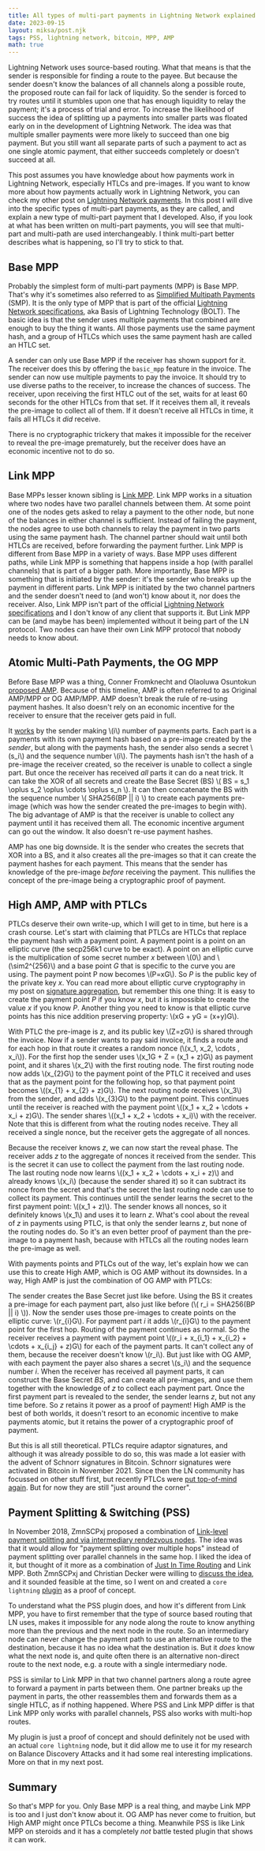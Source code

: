 ```yaml
---
title: All types of multi-part payments in Lightning Network explained.
date: 2023-09-15
layout: miksa/post.njk
tags: PSS, lightning network, bitcoin, MPP, AMP
math: true
---
```


Lightning Network uses source-based routing. What that means is that the sender is responsible for finding a route to the payee. But because the sender doesn't know the balances of all channels along a possible route, the proposed route can fail for lack of liquidity. So the sender is forced to try routes until it stumbles upon one that has enough liquidity to relay the payment; it's a process of trial and error. To increase the likelihood of success the idea of splitting up a payments into smaller parts was floated early on in the development of Lightning Network. The idea was that multiple smaller payments were more likely to succeed than one big payment. But you still want all separate parts of such a payment to act as one single atomic payment, that either succeeds completely or doesn't succeed at all.
<!-- more -->

This post assumes you have knowledge about how payments work in Lightning Network, especially HTLCs and pre-images. If you want to know more about how payments actually work in Lightning Network, you can check my other post on [Lightning Network payments][ln-post]. In this post I will dive into the specific types of multi-part payments, as they are called, and explain a new type of multi-part payment that I developed. Also, if you look at what has been written on multi-part payments, you will see that multi-part and multi-path are used interchangeably. I think multi-part better describes what is happening, so I'll try to stick to that.

## Base MPP

Probably the simplest form of multi-part payments (MPP) is Base MPP. That's why it's sometimes also referred to as [Simplified Multipath Payments][optech] (SMP). It is the only type of MPP that is part of the official [Lightning Network specifications][boltmpp], aka Basis of Lightning Technology (BOLT). The basic idea is that the sender uses multiple payments that combined are enough to buy the thing it wants. All those payments use the same payment hash, and a group of HTLCs which uses the same payment hash are called an HTLC set.

A sender can only use Base MPP if the receiver has shown support for it. The receiver does this by offering the `basic_mpp` feature in the invoice. The sender can now use multiple payments to pay the invoice. It should try to use diverse paths to the receiver, to increase the chances of success. The receiver, upon receiving the first HTLC out of the set, waits for at least 60 seconds for the other HTLCs from that set. If it receives them all, it reveals the pre-image to collect all of them. If it doesn't receive all HTLCs in time, it fails all HTLCs it *did* receive.

There is no cryptographic trickery that makes it impossible for the receiver to reveal the pre-image prematurely, but the receiver does have an economic incentive not to do so.

## Link MPP

Base MPPs lesser known sibling is [Link MPP][bitcoinse1]. Link MPP works in a situation where two nodes have two parallel channels between them. At some point one of the nodes gets asked to relay a payment to the other node, but none of the balances in either channel is sufficient. Instead of failing the payment, the nodes agree to use both channels to relay the payment in two parts using the same payment hash. The channel partner should wait until both HTLCs are received, before forwarding the payment further. Link MPP is different from Base MPP in a variety of ways. Base MPP uses different paths, while Link MPP is something that happens inside a hop (with parallel channels) that is part of a bigger path. More importantly, Base MPP is something that is initiated by the sender: it's the sender who breaks up the payment in different parts. Link MPP is initiated by the two channel partners and the sender doesn't need to (and won't) know about it, nor does the receiver. Also, Link MPP isn't part of the official [Lightning Network specifications][boltmpp] and I don't know of any client that supports it. But Link MPP can be (and maybe has been) implemented without it being part of the LN protocol. Two nodes can have their own Link MPP protocol that nobody needs to know about.

## Atomic Multi-Path Payments, the OG MPP

Before Base MPP was a thing, Conner Fromknecht and Olaoluwa Osuntokun [proposed AMP][ln-dev]. Because of this timeline, AMP is often referred to as Original AMP/MPP or OG AMP/MPP. AMP doesn't break the rule of re-using payment hashes. It also doesn't rely on an economic incentive for the receiver to ensure that the receiver gets paid in full.

It [works][bitcoinse2] by the sender making \\(i\\) number of payments parts. Each part is a payments with its own payment hash based on a pre-image created by the *sender*, but along with the payments hash, the sender also sends a secret \\(s_i\\) and the sequence number \\(i\\). The payments hash isn't the hash of a pre-image the receiver created, so the receiver is unable to collect a single part. But once the receiver has received *all* parts it can do a neat trick. It can take the XOR of all secrets and create the Base Secret (BS) \\( BS = s_1 \oplus s_2 \oplus \cdots \oplus s_n \\). It can then concatenate the BS with the sequence number \\( SHA256(BP || i) \\) to create each payments pre-image (which was how the sender created the pre-images to begin with). The big advantage of AMP is that the receiver is unable to collect any payment until it has received them all. The economic incentive argument can go out the window. It also doesn't re-use payment hashes.

AMP has one big downside. It is the sender who creates the secrets that XOR into a BS, and it also creates all the pre-images so that it can create the payment hashes for each payment. This means that the sender has knowledge of the pre-image *before* receiving the payment. This nullifies the concept of the pre-image being a cryptographic proof of payment.

## High AMP, AMP with PTLCs

PTLCs deserve their own write-up, which I will get to in time, but here is a crash course. Let's start with claiming that PTLCs are HTLCs that replace the payment hash with a payment point. A payment point is a point on an elliptic curve (the secp256k1 curve to be exact). A point on an elliptic curve is the multiplication of some secret number *x* between \\(0\\) and \\(\sim2^{256}\\) and a base point *G* that is specific to the curve you are using. The payment point P now becomes \\(P=xG\\). So *P* is the public key of the private key *x*. You can read more about elliptic curve cryptography in my post on [signature aggregation][sa-post], but remember this one thing: It is easy to create the payment point *P* if you know *x*, but it is impossible to create the value *x* if you know *P*. Another thing you need to know is that elliptic curve points has this nice addition preserving property: \\(xG + yG = (x+y)G\\).

With PTLC the pre-image is *z*, and its public key \\(Z=zG\\) is shared through the invoice. Now if a sender wants to pay said invoice, it finds a route and for each hop in that route it creates a random nonce (\\(x_1, x_2, \cdots , x_i\\)). For the first hop the sender uses \\(x_1G + Z = (x_1 + z)G\\) as payment point, and it shares \\(x_2\\) with the first routing node. The first routing node now adds \\(x_{2}G\\) to the payment point of the PTLC it received and uses that as the payment point for the following hop, so that payment point becomes \\((x_{1} + x_{2} + z)G\\). The next routing node receives \\(x_3\\) from the sender, and adds \\(x_{3}G\\) to the payment point. This continues until the receiver is reached with the payment point \\((x_1 + x_2 + \cdots + x_i + z)G\\). The sender shares \\((x_1 + x_2 + \cdots + x_i)\\) with the receiver. Note that this is different from what the routing nodes receive. They all received a single nonce, but the receiver gets the aggregate of all nonces. 

Because the receiver knows *z*, we can now start the reveal phase. The receiver adds *z* to the aggregate of nonces it received from the sender. This is the secret it can use to collect the payment from the last routing node. The last routing node now learns \\((x_1 + x_2 + \cdots + x_i + z)\\) and already knows \\(x_i\\) (because the sender shared it) so it can subtract its nonce from the secret and that's the secret the last routing node can use to collect its payment. This continues untill the sender learns the secret to the first payment point: \\((x_1 + z)\\). The sender knows all nonces, so it definitely knows \\(x_1\\) and uses it to learn *z*. What's cool about the reveal of *z* in payments using PTLC, is that only the sender learns *z*, but none of the routing nodes do. So it's an even better proof of payment than the pre-image to a payment hash, because with HTLCs all the routing nodes learn the pre-image as well.

With payments points and PTLCs out of the way, let's explain how we can use this to create High AMP, which is OG AMP without its downsides. In a way, High AMP is just the combination of OG AMP with PTLCs:

The sender creates the Base Secret just like before. Using the BS it creates a pre-image for each payment part, also just like before (\\( r_i = SHA256(BP || i) \\)). Now the sender uses those pre-images to create points on the elliptic curve: \\(r_{i}G\\). For payment part *i* it adds \\(r_{i}G\\) to the payment point for the first hop. Routing of the payment continues as normal. So the receiver receives a payment with payment point \\((r_i + x_{i_1} + x_{i_2} + \cdots + x_{i_j} + z)G\\) for each of the payment parts. It can't collect any of them, because the receiver doesn't know \\(r_i\\). But just like with OG AMP, with each payment the payer also shares a secret \\(s_i\\) and the sequence number *i*. When the receiver has received all payment parts, it can construct the Base Secret *BS*, and can create all pre-images, and use them together with the knowledge of *z* to collect each payment part. Once the first payment part is revealed to the sender, the sender learns *z*, but not any time before. So *z* retains it power as a proof of payment! High AMP is the best of both worlds, it doesn't resort to an economic incentive to make payments atomic, but it retains the power of a cryptographic proof of payment.

But this is all still theoretical. PTLCs require adaptor signatures, and although it was already possible to do so, this was made a lot easier with the advent of Schnorr signatures in Bitcoin. Schnorr signatures were activated in Bitcoin in November 2021. Since then the LN community has focussed on other stuff first, but recently PTLCs were [put top-of-mind again][ln-dev2]. But for now they are still "just around the corner".

## Payment Splitting & Switching (PSS)

In November 2018, ZmnSCPxj proposed a combination of [Link-level payment splitting and via intermediary rendezvous nodes][ln-dev3]. The idea was that it would allow for "payment splitting over multiple hops" instead of payment splitting over parallel channels in the same hop. I liked the idea of it, but thought of it more as a combination of [Just In Time Routing][jit] and Link MPP. Both ZmnSCPxj and Christian Decker were willing to [discuss the idea][ln-dev4], and it sounded feasible at the time, so I went on and created a `core lightning` [plugin][pss-plugin] as a proof of concept.

To understand what the PSS plugin does, and how it's different from Link MPP, you have to first remember that the type of source based routing that LN uses, makes it impossible for any node along the route to know anything more than the previous and the next node in the route. So an intermediary node can never change the payment path to use an alternative route to the destination, because it has no idea what the destination is. But it *does* know what the next node is, and quite often there is an alternative non-direct route to the next node, e.g. a route with a single intermediary node.

PSS is similar to Link MPP in that two channel partners along a route agree to forward a payment in parts between them. One partner breaks up the payment in parts, the other reassembles them and forwards them as a single HTLC, as if nothing happened. Where PSS and Link MPP differ is that Link MPP only works with parallel channels, PSS also works with multi-hop routes.

My plugin is just a proof of concept and should definitely not be used with an actual `core lightning` node, but it did allow me to use it for my research on Balance Discovery Attacks and it had some real interesting implications. More on that in my next post.

## Summary

So that's MPP for you. Only Base MPP is a real thing, and maybe Link MPP is too and I just don't know about it. OG AMP has never come to fruition, but High AMP might once PTLCs become a thing. Meanwhile PSS is like Link MPP on steroids and it has a completely *not* battle tested plugin that shows it can work.

[ln-post]: /post/how-do-payments-in-lightning-network-work/ "How do payments in Lightning Network work?"
[optech]: https://bitcoinops.org/en/topics/multipath-payments/ "Bitcoin Optech: Multipath payments"
[boltmpp]: https://github.com/lightning/bolts/blob/master/04-onion-routing.md#basic-multi-part-payments "BOLT #4: Basic Multi-Part Payments"
[bitcoinse1]: https://bitcoin.stackexchange.com/questions/98697/what-is-link-level-multiplexing "What is Link-Level Multiplexing?"
[bitcoinse2]: https://bitcoin.stackexchange.com/questions/89475/what-are-atomic-multi-path-payments-amps-and-why-how-is-it-being-implemented-i "What are atomic multi path payments (AMPs) and why/how is it being implemented in Lightning Network?"
[ln-dev]: https://lists.linuxfoundation.org/pipermail/lightning-dev/2018-February/000993.html "AMP: Atomic Multi-Path Payments over Lightning"
[sa-post]: /post/why-does-signature-half-aggregation-break-adaptor-signatures/ "Why does signature half aggregation break adaptor signatures?"
[ln-dev2]: https://lists.linuxfoundation.org/pipermail/lightning-dev/2023-September/004088.html "Practical PTLCs, a little more concretely"
[ln-dev3]: https://lists.linuxfoundation.org/pipermail/lightning-dev/2018-November/001573.html "Link-level payment splitting via intermediary rendezvous nodes"
[jit]: https://lists.linuxfoundation.org/pipermail/lightning-dev/2019-March/001891.html "Just in Time Routing (JIT-Routing) and a channel rebalancing heuristic as an add on for improved routing success in BOLT 1.0"
[ln-dev4]: https://lists.linuxfoundation.org/pipermail/lightning-dev/2021-August/003144.html "Revisiting Link-level payment splitting via intermediary rendezvous nodes"
[pss-plugin]: https://github.com/gijswijs/plugins/tree/master/pss "Payment Splitting & Switching plugin"